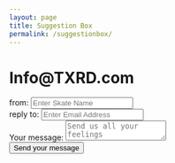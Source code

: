 ```yaml
---
layout: page
title: Suggestion Box
permalink: /suggestionbox/
---
```



<form method="post">

  <h1> Info@TXRD.com </h1>


  <div id="from">
    <label for="name">from:</label>
    <input type="text" id="name" name="user_name" placeholder="Enter Skate Name">
  </div>

  <div id="reply">
    <label for="mail">reply to:</label>
    <input type="email" id="mail" name="user_email" placeholder="Enter Email Address">
  </div>

  <div id="message">
    <label for="msg">Your message:</label>
    <textarea id="msg" name="user_message" placeholder="Send us all your feelings"></textarea>
  </div>
 
  <div class="button">
    <button type="submit">Send your message</button>
  </div>
</form>